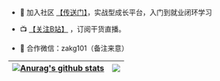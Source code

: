 - 🚕 加入社区 <a href="https://wiki.secself.com/0x00-助安社区/服务" target="view_window">【传送门】</a>，实战型成长平台，入门到就业闭环学习

- 📺 [【关注B站】](https://space.bilibili.com/1233892570) ，订阅干货直播。

- 💬 合作微信：zakg101（备注来意） 

| <a href="https://github.com/xsecself"><img align="center" src="https://github-readme-stats.vercel.app/api?username=xsecself&show_icons=true&include_all_commits=true&theme=buefy&hide_border=true" alt="Anurag's github stats" /></a> | <a href="https://github.com/xsecself"><img align="center" src="https://github-readme-stats.vercel.app/api/top-langs/?username=xsecself&layout=compact&theme=buefy&hide_border=true" /></a> |
| ------------- | ------------- |
